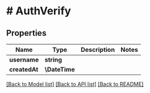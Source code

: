 # # AuthVerify

## Properties

Name | Type | Description | Notes
------------ | ------------- | ------------- | -------------
**username** | **string** |  |
**createdAt** | **\DateTime** |  |

[[Back to Model list]](../../README.md#models) [[Back to API list]](../../README.md#endpoints) [[Back to README]](../../README.md)
